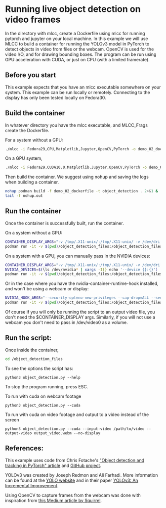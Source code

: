 # Running live object detection on video frames

In the directory with mlcc, create a Dockerfile using mlcc for running pytorch and jupyter on your local machine.
In this example we will use MLCC to build a container for running the YOLOv3 model in PyTorch to detect objects in video from files or the webcam. OpenCV is used for the video I/O, and for drawing bounding boxes. The program can be run using GPU acceleration with CUDA, or just on CPU (with a limited framerate). 

## Before you start
This example expects that you have an mlcc executable somewhere on your system. This example can be run locally or remotely. Connecting to the display has only been tested locally on Fedora30.

## Build the container
In whatever directory you have the mlcc executable, and MLCC_Frags create the Dockerfile.

For a system without a GPU:
```sh
./mlcc -i Fedora29,CPU,Matplotlib,Jupyter,OpenCV,PyTorch -o demo_02_dockerfile
```

On a GPU system, 
```sh
./mlcc -i Fedora29,CUDA10.0,Matplotlib,Jupyter,OpenCV,PyTorch -o demo_02_dockerfile
```

Then build the container. We suggest using nohup and saving the logs when building a container.
```sh
nohup podman build -f demo_02_dockerfile -t object_detection . 2>&1 &
tail -f nohup.out
```


## Run the container
Once the container is successfully built, run the container.

On a system without a GPU:
```sh
CONTAINER_DISPLAY_ARGS="-v /tmp/.X11-unix/:/tmp/.X11-unix/ -v /dev/dri:/dev/dri --ipc=host -e DISPLAY"
podman run -it -v $(pwd)/object_detection_files:/object_detection_files:Z  -v /dev/video0:/dev/video0 $CONTAINER_DISPLAY_ARGS object_detection /bin/bash
```

On a system with a GPU, you can manually pass in the NVIDIA devices:
```sh
CONTAINER_DISPLAY_ARGS="-v /tmp/.X11-unix/:/tmp/.X11-unix/ -v /dev/dri:/dev/dri --ipc=host -e DISPLAY"
NVIDIA_DEVICES=$(\ls /dev/nvidia* | xargs -I{} echo '--device {}:{}')
podman run -it -v $(pwd)/object_detection_files:/object_detection_files:Z  -v /dev/video0:/dev/video0 $CONTAINER_DISPLAY_ARGS $NVIDIA_DEVICES object_detection /bin/bash
```

Or in the case where you have the nvidia-container-runtime-hook installed, and won't be using a webcam or display:
```sh
NVIDIA_HOOK_ARGS="--security-opt=no-new-privileges --cap-drop=ALL --security-opt label=type:nvidia_container_t"
podman run -it -v $(pwd)/object_detection_files:/object_detection_files:Z  $CONTAINER_DISPLAY_ARGS $NVIDIA_HOOK_ARGS object_detection /bin/bash
```

Of course if you will only be running the script to an output video file, you don't need the $CONTAINER_DISPLAY args. Similarly, if you will not use a webcam you don't need to pass in /dev/video0 as a volume.

## Run the script:
Once inside the container, 
```sh
cd /object_detection_files
```

To see the options the script has:
```
python3 object_detection.py --help
```
To stop the program running, press ESC.

To run with cuda on webcam footage
```
python3 object_detection.py --cuda
```

To run with cuda on video footage and output to a video instead of the screen
```
python3 object_detection.py --cuda --input-video /path/to/video --output-video output_video.webm --no-display
```


## References:
This example uses code from Chris Fotache's ["Object detection and tracking in PyTorch" article](https://towardsdatascience.com/object-detection-and-tracking-in-pytorch-b3cf1a696a98) and [GitHub project](https://github.com/cfotache/pytorch_objectdetecttrack).

YOLOv3 was created by Joseph Redmon and Ali Farhadi. More information can be found at the [YOLO website](https://pjreddie.com/darknet/yolo/) and in their paper [YOLOv3: An Incremental Improvement](https://pjreddie.com/media/files/papers/YOLOv3.pdf).

Using OpenCV to capture frames from the webcam was done with inspiration from [this Medium article by Squirrel](https://medium.com/@neotheicebird/webcam-based-image-processing-in-ipython-notebooks-47c75a022514).
